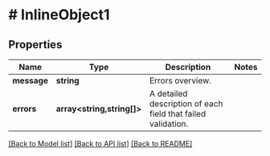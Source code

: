 # # InlineObject1

## Properties

Name | Type | Description | Notes
------------ | ------------- | ------------- | -------------
**message** | **string** | Errors overview. |
**errors** | **array<string,string[]>** | A detailed description of each field that failed validation. |

[[Back to Model list]](../../README.md#models) [[Back to API list]](../../README.md#endpoints) [[Back to README]](../../README.md)
